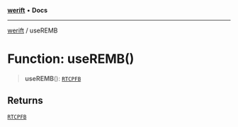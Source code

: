 [**werift**](../README.md) • **Docs**

***

[werift](../globals.md) / useREMB

# Function: useREMB()

> **useREMB**(): [`RTCPFB`](../type-aliases/RTCPFB.md)

## Returns

[`RTCPFB`](../type-aliases/RTCPFB.md)
